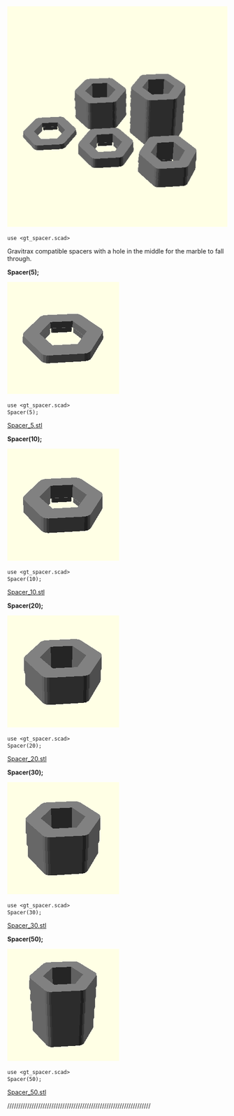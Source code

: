 

![all.png](all.png)

    use <gt_spacer.scad>

 Gravitrax compatible spacers with a hole in the middle
 for the marble to fall through.

**Spacer(5);**

![Spacer_5.png](Spacer_5.png)

    use <gt_spacer.scad>
    Spacer(5);


[Spacer_5.stl](Spacer_5.stl)



**Spacer(10);**

![Spacer_10.png](Spacer_10.png)

    use <gt_spacer.scad>
    Spacer(10);


[Spacer_10.stl](Spacer_10.stl)



**Spacer(20);**

![Spacer_20.png](Spacer_20.png)

    use <gt_spacer.scad>
    Spacer(20);


[Spacer_20.stl](Spacer_20.stl)



**Spacer(30);**

![Spacer_30.png](Spacer_30.png)

    use <gt_spacer.scad>
    Spacer(30);


[Spacer_30.stl](Spacer_30.stl)



**Spacer(50);**

![Spacer_50.png](Spacer_50.png)

    use <gt_spacer.scad>
    Spacer(50);


[Spacer_50.stl](Spacer_50.stl)


/////////////////////////////////////////////////////////////////
